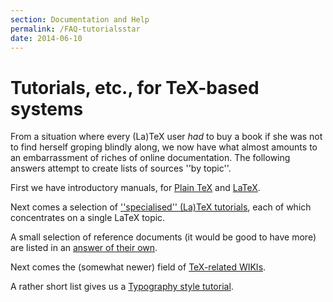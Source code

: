 ```yaml
---
section: Documentation and Help
permalink: /FAQ-tutorialsstar
date: 2014-06-10
---
```


# Tutorials, etc., for TeX-based systems

From a situation where every (La)TeX user _had_ to buy a book
if she was not to find herself groping blindly along, we now have what
almost amounts to an embarrassment of riches of online documentation.
The following answers attempt to create lists of sources ''by topic''.

First we have introductory manuals, for
[Plain TeX](/FAQ-man-tex) and [LaTeX](/FAQ-man-latex).

Next comes a selection of
[''specialised'' (La)TeX tutorials](/FAQ-tutbitslatex),
each of which concentrates on a single LaTeX topic.

A small selection of reference documents (it would be good to have
more) are listed in an [answer of their own](/FAQ-ref-doc).

Next comes the (somewhat newer) field of 
[TeX-related WIKIs](/FAQ-doc-wiki).

A rather short list gives us a 
[Typography style tutorial](/FAQ-typo-style).


